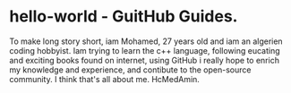# hello-world - GuitHub Guides.

To make long story short, iam Mohamed, 27 years old and iam an algerien coding hobbyist.
Iam trying to learn the c++ language, following eucating and exciting books found on internet,
using GitHub i really hope to enrich my knowledge and experience, and contibute to the open-source community.
I think that's all about me.
HcMedAmin.
